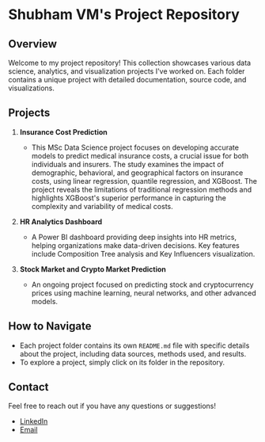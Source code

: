 # Shubham VM's Project Repository

## Overview
Welcome to my project repository! This collection showcases various data science, analytics, and visualization projects I've worked on. Each folder contains a unique project with detailed documentation, source code, and visualizations.

## Projects

1. **Insurance Cost Prediction**
   - This MSc Data Science project focuses on developing accurate models to predict medical insurance costs, a crucial issue for both individuals and insurers. The study examines the impact of demographic, behavioral, and geographical factors on insurance costs, using linear regression, quantile regression, and XGBoost. The project reveals the limitations of traditional regression methods and highlights XGBoost's superior performance in capturing the complexity and variability of medical costs.

2. **HR Analytics Dashboard**
   - A Power BI dashboard providing deep insights into HR metrics, helping organizations make data-driven decisions. Key features include Composition Tree analysis and Key Influencers visualization.

3. **Stock Market and Crypto Market Prediction**
   - An ongoing project focused on predicting stock and cryptocurrency prices using machine learning, neural networks, and other advanced models.

## How to Navigate
- Each project folder contains its own `README.md` file with specific details about the project, including data sources, methods used, and results.
- To explore a project, simply click on its folder in the repository.

## Contact
Feel free to reach out if you have any questions or suggestions!
- [LinkedIn](https://www.linkedin.com/in/shubhamvm/)
- [Email](mailto:shubhamverma321@gmail.com)
